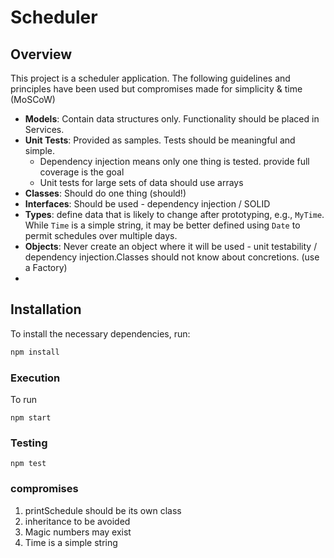 # Scheduler

## Overview

This project is a scheduler application. The following guidelines and principles have been used 
but compromises made for simplicity & time (MoSCoW)

- **Models**: Contain data structures only. Functionality should be placed in Services.
- **Unit Tests**: Provided as samples. Tests should be meaningful and simple. 
  - Dependency injection means only one thing is tested. provide full coverage is the goal
  - Unit tests for large sets of data should use arrays
- **Classes**: Should do one thing (should!)
- **Interfaces**: Should be used - dependency injection / SOLID
- **Types**: define data that is likely to change after prototyping, e.g., `MyTime`. While `Time` is a simple string, it may be better defined using `Date` to permit schedules over multiple days.
- **Objects**: Never create an object where it will be used - unit testability / dependency injection.Classes should not know about concretions. (use a Factory)
- 

## Installation

To install the necessary dependencies, run:

```sh
npm install
```

### Execution

To run
```
npm start
```

### Testing
```
npm test
```

### compromises

1. printSchedule should be its own class
2. inheritance to be avoided
3. Magic numbers may exist 
4. Time is a simple string

